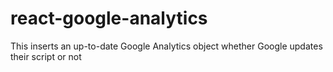 react-google-analytics
======================

This inserts an up-to-date Google Analytics object whether Google updates their script or not